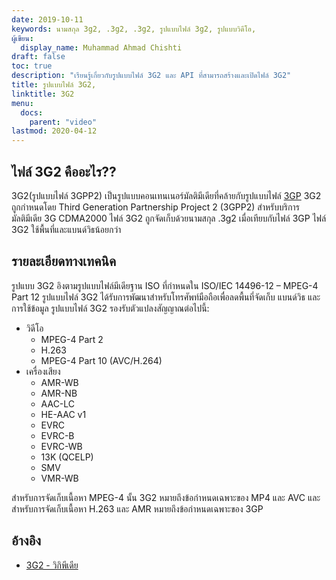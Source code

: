 ```yaml
---
date: 2019-10-11
keywords: นามสกุล 3g2, .3g2, .3g2, รูปแบบไฟล์ 3g2, รูปแบบวิดีโอ,
ผู้เขียน:
  display_name: Muhammad Ahmad Chishti
draft: false
toc: true
description: "เรียนรู้เกี่ยวกับรูปแบบไฟล์ 3G2 และ API ที่สามารถสร้างและเปิดไฟล์ 3G2"
title: รูปแบบไฟล์ 3G2,
linktitle: 3G2
menu:
  docs:
    parent: "video"
lastmod: 2020-04-12
---
```


## ไฟล์ 3G2 คืออะไร?? ##

3G2(รูปแบบไฟล์ 3GPP2) เป็นรูปแบบคอนเทนเนอร์มัลติมีเดียที่คล้ายกับรูปแบบไฟล์ [3GP](/th/video/3gp/) 3G2 ถูกกำหนดโดย Third Generation Partnership Project 2 (3GPP2) สำหรับบริการมัลติมีเดีย 3G CDMA2000 ไฟล์ 3G2 ถูกจัดเก็บด้วยนามสกุล .3g2 เมื่อเทียบกับไฟล์ 3GP ไฟล์ 3G2 ใช้พื้นที่และแบนด์วิธน้อยกว่า

## รายละเอียดทางเทคนิค ##

รูปแบบ 3G2 อิงตามรูปแบบไฟล์มีเดียฐาน ISO ที่กำหนดใน ISO/IEC 14496-12 – MPEG-4 Part 12 รูปแบบไฟล์ 3G2 ได้รับการพัฒนาสำหรับโทรศัพท์มือถือเพื่อลดพื้นที่จัดเก็บ แบนด์วิธ และการใช้ข้อมูล รูปแบบไฟล์ 3G2 รองรับตัวแปลงสัญญาณต่อไปนี้:

- วิดีโอ
  - MPEG-4 Part 2
  - H.263
  - MPEG-4 Part 10 (AVC/H.264)
- เครื่องเสียง
  - AMR-WB
  - AMR-NB
  - AAC-LC
  - HE-AAC v1
  - EVRC
  - EVRC-B
  - EVRC-WB
  - 13K (QCELP)
  - SMV
  - VMR-WB

สำหรับการจัดเก็บเนื้อหา MPEG-4 นั้น 3G2 หมายถึงข้อกำหนดเฉพาะของ MP4 และ AVC และสำหรับการจัดเก็บเนื้อหา H.263 และ AMR หมายถึงข้อกำหนดเฉพาะของ 3GP

## อ้างอิง ##

- [3G2 - วิกิพีเดีย](https://en.wikipedia.org/wiki/3GP_and_3G2)

